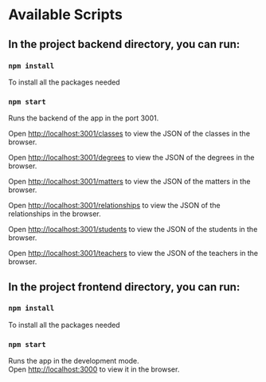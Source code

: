 # Available Scripts

## In the project backend directory, you can run:

### `npm install`

To install all the packages needed

### `npm start`

Runs the backend of the app in the port 3001.<br />

Open [http://localhost:3001/classes](http://localhost:3001/classes) to view the JSON of the classes in the browser.

Open [http://localhost:3001/degrees](http://localhost:3001/degrees) to view the JSON of the degrees in the browser.

Open [http://localhost:3001/matters](http://localhost:3001/matters) to view the JSON of the matters in the browser.

Open [http://localhost:3001/relationships](http://localhost:3001/relationships) to view the JSON of the relationships in the browser.

Open [http://localhost:3001/students](http://localhost:3001/students) to view the JSON of the students in the browser.

Open [http://localhost:3001/teachers](http://localhost:3001/teachers) to view the JSON of the teachers in the browser.


## In the project frontend directory, you can run:

### `npm install`

To install all the packages needed

### `npm start`

Runs the app in the development mode.<br />
Open [http://localhost:3000](http://localhost:3000) to view it in the browser.
